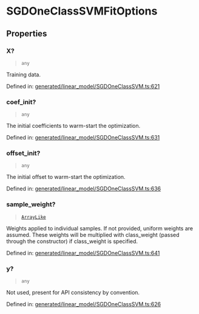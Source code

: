 # SGDOneClassSVMFitOptions

## Properties

### X?

> `any`

Training data.

Defined in:  [generated/linear\_model/SGDOneClassSVM.ts:621](https://github.com/transitive-bullshit/scikit-learn-ts/blob/b59c1ff/packages/sklearn/src/generated/linear_model/SGDOneClassSVM.ts#L621)

### coef\_init?

> `any`

The initial coefficients to warm-start the optimization.

Defined in:  [generated/linear\_model/SGDOneClassSVM.ts:631](https://github.com/transitive-bullshit/scikit-learn-ts/blob/b59c1ff/packages/sklearn/src/generated/linear_model/SGDOneClassSVM.ts#L631)

### offset\_init?

> `any`

The initial offset to warm-start the optimization.

Defined in:  [generated/linear\_model/SGDOneClassSVM.ts:636](https://github.com/transitive-bullshit/scikit-learn-ts/blob/b59c1ff/packages/sklearn/src/generated/linear_model/SGDOneClassSVM.ts#L636)

### sample\_weight?

> [`ArrayLike`](../types/ArrayLike.md)

Weights applied to individual samples. If not provided, uniform weights are assumed. These weights will be multiplied with class\_weight (passed through the constructor) if class\_weight is specified.

Defined in:  [generated/linear\_model/SGDOneClassSVM.ts:641](https://github.com/transitive-bullshit/scikit-learn-ts/blob/b59c1ff/packages/sklearn/src/generated/linear_model/SGDOneClassSVM.ts#L641)

### y?

> `any`

Not used, present for API consistency by convention.

Defined in:  [generated/linear\_model/SGDOneClassSVM.ts:626](https://github.com/transitive-bullshit/scikit-learn-ts/blob/b59c1ff/packages/sklearn/src/generated/linear_model/SGDOneClassSVM.ts#L626)
